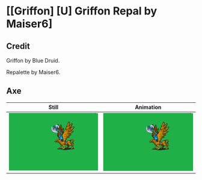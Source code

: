 # [\[Griffon\] \[U\] Griffon Repal by Maiser6]

## Credit

Griffon by Blue Druid.

Repalette by Maiser6.
	
## Axe

| Still | Animation |
| :---: | :-------: |
| ![Axe still](./Axe_000.png) | ![Axe animation](./Axe.gif) |
